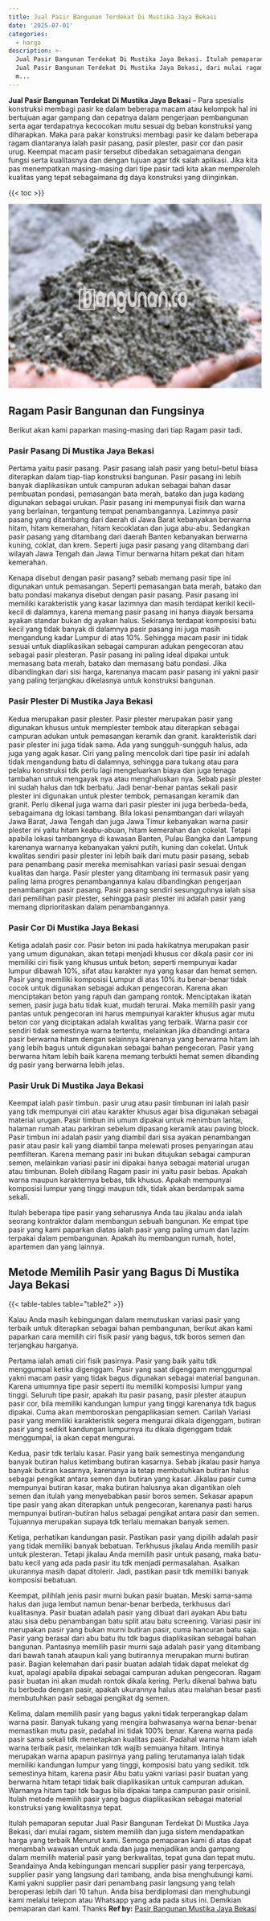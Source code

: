 ```yaml
---
title: Jual Pasir Bangunan Terdekat Di Mustika Jaya Bekasi
date: '2025-07-01'
categories:
  - harga
description: >-
  Jual Pasir Bangunan Terdekat Di Mustika Jaya Bekasi. Itulah pemaparan seputar
  Jual Pasir Bangunan Terdekat Di Mustika Jaya Bekasi, dari mulai ragam, sistem
  m...
---
```


**Jual Pasir Bangunan Terdekat Di Mustika Jaya Bekasi** – Para spesialis konstruksi membagi pasir ke dalam beberapa macam atau kelompok hal ini bertujuan agar gampang dan cepatnya dalam pengerjaan pembangunan serta agar terdapatnya kecocokan mutu sesuai dg beban konstruksi yang diharapkan. Maka para pakar konstruksi membagi pasir ke dalam beberapa ragam diantaranya ialah pasir pasang, pasir plester, pasir cor dan pasir urug. Keempat macam pasir tersebut dibedakan sebagaimana dengan fungsi serta kualitasnya dan dengan tujuan agar tdk salah aplikasi. Jika kita pas menempatkan masing-masing dari tipe pasir tadi kita akan memperoleh kualitas yang tepat sebagaimana dg daya konstruksi yang diinginkan.

{{< toc >}}

![Jual Pasir Bangunan Terdekat Di Mustika Jaya Bekasi](/images/jual-pasir-bangunan-53.png)

## Ragam Pasir Bangunan dan Fungsinya

Berikut akan kami paparkan masing-masing dari tiap Ragam pasir tadi.

### Pasir Pasang Di Mustika Jaya Bekasi

Pertama yaitu pasir pasang. Pasir pasang ialah pasir yang betul-betul biasa diterapkan dalam tiap-tiap konstruksi bangunan. Pasir pasang ini lebih banyak diaplikasikan untuk campuran adukan sebagai bahan dasar pembuatan pondasi, pemasangan bata merah, batako dan juga kadang digunakan sebagai urukan. Pasir pasang ini mempunyai fisik dan warna yang berlainan, tergantung tempat penambangannya. Lazimnya pasir pasang yang ditambang dari daerah di Jawa Barat kebanyakan berwarna hitam, hitam kemerahan, hitam kecoklatan dan juga abu-abu. Sedangkan pasir pasang yang ditambang dari daerah Banten kebanyakan berwarna kuning, coklat, dan krem. Seperti juga pasir pasang yang ditambang dari wilayah Jawa Tengah dan Jawa Timur berwarna hitam pekat dan hitam kemerahan.

Kenapa disebut dengan pasir pasang? sebab memang pasir tipe ini digunakan untuk pemasangan. Seperti pemasangan bata merah, batako dan batu pondasi makanya disebut dengan pasir pasang. Pasir pasang ini memiliki karakteristik yang kasar lazimnya dan masih terdapat kerikil kecil-kecil di dalamnya, karena memang pasir pasang ini hanya diayak bersama ayakan standar bukan dg ayakan halus. Sekiranya terdapat komposisi batu kecil yang tidak banyak di dalamnya pasir pasang ini juga masih mengandung kadar Lumpur di atas 10%. Sehingga macam pasir ini tidak sesuai untuk diaplikasikan sebagai campuran adukan pengecoran atau sebagai pasir plesteran. Pasir pasang ini paling ideal dipakai untuk memasang bata merah, batako dan memasang batu pondasi. Jika dibandingkan dari sisi harga, karenanya macam pasir pasang ini yakni pasir yang paling terjangkau dikelasnya untuk konstruksi bangunan.

### Pasir Plester Di Mustika Jaya Bekasi

Kedua merupakan pasir plester. Pasir plester merupakan pasir yang digunakan khusus untuk memplester tembok atau diterapkan sebagai campuran adukan untuk pemasangan keramik dan granit. karakteristik dari pasir plester ini juga tidak sama. Ada yang sungguh-sungguh halus, ada juga yang agak kasar. Ciri yang paling mencolok dari tipe pasir ini adalah tidak mengandung batu di dalamnya, sehingga para tukang atau para pelaku konstruksi tdk perlu lagi mengeluarkan biaya dan juga tenaga tambahan untuk mengayak nya atau menghaluskan nya. Sebab pasir plester ini sudah halus dan tdk berbatu. Jadi benar-benar pantas sekali pasir plester ini digunakan untuk plester tembok, pemasangan keramik dan granit. Perlu dikenal juga warna dari pasir plester ini juga berbeda-beda, sebagaimana dg lokasi tambang. Bila lokasi penambangan dari wilayah Jawa Barat, Jawa Tengah dan juga Jawa Timur kebanyakan warna pasir plester ini yaitu hitam keabu-abuan, hitam kemerahan dan cokelat. Tetapi apabila lokasi tambangnya di kawasan Banten, Pulau Bangka dan Lampung karenanya warnanya kebanyakan yakni putih, kuning dan cokelat. Untuk kwalitas sendiri pasir plester ini lebih baik dari mutu pasir pasang, sebab para penambang pasir mereka memisahkan variasi pasir sesuai dengan kualitas dan harga. Pasir plester yang ditambang ini termasuk pasir yang paling lama progres penambangannya kalau dibandingkan pengerjaan penambangan pasir pasang. Pasir pasang sendiri sesungguhnya ialah sisa dari pemilihan pasir plester, sehingga pasir plester ini adalah pasir yang memang diprioritaskan dalam penambangannya.

### Pasir Cor Di Mustika Jaya Bekasi

Ketiga adalah pasir cor. Pasir beton ini pada hakikatnya merupakan pasir yang umum digunakan, akan tetapi menjadi khusus cor dikala pasir cor ini memiliki ciri fisik yang khusus untuk beton; seperti mempunyai kadar lumpur dibawah 10%, sifat atau karakter nya yang kasar dan hemat semen. Pasir yang memiliki komposisi Lumpur di atas 10% itu benar-benar tidak cocok untuk digunakan sebagai adukan pengecoran. Karena akan menciptakan beton yang rapuh dan gampang rontok. Menciptakan ikatan semen, pasir juga batu tidak kuat, mudah terurai. Maka memilih pasir yang pantas untuk pengecoran ini harus mempunyai karakter khusus agar mutu beton cor yang diciptakan adalah kwalitas yang terbaik. Warna pasir cor sendiri tidak semestinya warna tertentu, melainkan jika dibandingi antara pasir berwarna hitam dengan selainnya karenanya yang berwarna hitam lah yang lebih bagus untuk digunakan sebagai bahan pengecoran. Pasir yang berwarna hitam lebih baik karena memang terbukti hemat semen dibanding dg pasir yang berwarna lebih jelas.

### Pasir Uruk Di Mustika Jaya Bekasi

Keempat ialah pasir timbun. pasir urug atau pasir timbunan ini ialah pasir yang tdk mempunyai ciri atau karakter khusus agar bisa digunakan sebagai material urugan. Pasir timbun ini umum dipakai untuk menimbun lantai, halaman rumah atau parkiran sebelum dipasang keramik atau paving block. Pasir timbun ini adalah pasir yang diambil dari sisa ayakan penambangan pasir atau pasir kali yang diambil tanpa melewati proses penyaringan atau pemfilteran. Karena memang pasir ini bukan ditujukan sebagai campuran semen, melainkan variasi pasir ini dipakai hanya sebagai material urugan atau timbunan. Boleh dibilang Ragam pasir ini yaitu pasir bebas. Apakah warna maupun karakternya bebas, tdk khusus. Apakah mempunyai komposisi lumpur yang tinggi maupun tdk, tidak akan berdampak sama sekali.

Itulah beberapa tipe pasir yang seharusnya Anda tau jikalau anda ialah seorang kontraktor dalam membangun sebuah bangunan. Ke empat tipe pasir yang kami paparkan diatas ialah pasir yang paling umum dan lazim terpakai dalam pembangunan. Apakah itu membangun rumah, hotel, apartemen dan yang lainnya.

## Metode Memilih Pasir yang Bagus Di Mustika Jaya Bekasi

{{< table-tables table="table2" >}}

Kalau Anda masih kebingungan dalam memutuskan variasi pasir yang terbaik untuk diterapkan sebagai bahan pembangunan, berikut akan kami paparkan cara memilih ciri fisik pasir yang bagus, tdk boros semen dan terjangkau harganya.

Pertama ialah amati ciri fisik pasirnya. Pasir yang baik yaitu tdk menggumpal ketika digenggam. Pasir yang saat digenggam menggumpal yakni macam pasir yang tidak bagus digunakan sebagai material bangunan. Karena umumnya tipe pasir seperti itu memiliki komposisi lumpur yang tinggi. Seluruh tipe pasir, apakah itu pasir pasang, pasir plester ataupun pasir cor, bila memiliki kandungan lumpur yang tinggi karenanya tdk bagus dipakai. Cuma akan memboroskan pengaplikasian semen. Carilah Variasi pasir yang memiliki karakteristik segera mengurai dikala digenggam, butiran pasir yang sedikit kandungan lumpurnya itu dikala digenggam tidak menggumpal, ia akan cepat mengurai.

Kedua, pasir tdk terlalu kasar. Pasir yang baik semestinya mengandung banyak butiran halus ketimbang butiran kasarnya. Sebab jikalau pasir hanya banyak butiran kasarnya, karenanya ia tetap membutuhkan butiran halus sebagai pengikat antara semen dan butiran yang kasar. Jikalau pasir cuma mempunyai butiran kasar, maka butiran halusnya akan digantikan oleh semen dan itulah yang menyebabkan pasir boros semen. Sekasar apapun tipe pasir yang akan diterapkan untuk pengecoran, karenanya pasti harus mempunyai butiran-butiran halus sebagai pengikat antara pasir dan semen. Tujuannya merupakan supaya tdk terlalu memakan banyak semen.

Ketiga, perhatikan kandungan pasir. Pastikan pasir yang dipilih adalah pasir yang tidak memiliki banyak bebatuan. Terkhusus jikalau Anda memilih pasir untuk plesteran. Tetapi jikalau Anda memilih pasir untuk pasang, maka batu-batu kecil yang ada pada pasir itu tdk menjadi permasalahan. Asalkan ukurannya masih dapat ditolerir. Jadi, pastikan pasir tdk memiliki banyak komposisi bebatuan.

Keempat, pilihlah jenis pasir murni bukan pasir buatan. Meski sama-sama halus dan juga lembut namun benar-benar berbeda, terkhusus dari kualitasnya. Pasir buatan adalah pasir yang dibuat dari ayakan Abu batu atau sisa debu penambangan batu split atau batu screening. Variasi pasir ini merupakan pasir yang bukan murni butiran pasir, cuma hancuran batu saja. Pasir yang berasal dari abu batu itu tdk bagus diaplikasikan sebagai bahan bangunan. Pantasnya memilih pasir murni saja adalah pasir yang ditambang dari bawah tanah ataupun kali yang butirannya merupakan murni butiran pasir. Bagian kelemahan dari pasir buatan adalah tidak dapat melekat dg kuat, apalagi apabila dipakai sebagai campuran adukan pengecoran. Ragam pasir buatan ini akan mudah rontok dikala kering. Perlu dikenal bahwa batu itu berbeda dengan pasir, apakah ukurannya halus atau malahan besar pasti membutuhkan pasir sebagai pengikat dg semen.

Kelima, dalam memilih pasir yang bagus yakni tidak terperangkap dalam warna pasir. Banyak tukang yang mengira bahwasanya warna benar-benar memastikan mutu pasir, padahal ini tidak 100% benar. Karena warna pada pasir sama sekali tdk menetapkan kualitas pasir. Padahal warna hitam ialah warna terbaik pasir, melainkan tdk wajib semuanya hitam. Intinya merupakan warna apapun pasirnya yang paling terutamanya ialah tidak memiliki kandungan lumpur yang tinggi, komposisi batu yang sedikit. tdk semestinya hitam, karena pasir Abu batu yakni variasi pasir buatan yang berwarna hitam tetapi tidak baik diaplikasikan untuk campuran adukan. Warnanya hitam tapi tdk bagus bila dipakai tanpa campuran pasir orisinil. Itulah metode memilih pasir yang bagus diaplikasikan sebagai material konstruksi yang kwalitasnya tepat.

Itulah pemaparan seputar Jual Pasir Bangunan Terdekat Di Mustika Jaya Bekasi, dari mulai ragam, sistem memilih dan juga sistem mendapatkan harga yang terbaik Menurut kami. Semoga pemaparan kami di atas dapat menambah wawasan untuk anda dan juga menjadikan anda gampang dalam memilih material pasir yang berkwalitas, tepat guna dan tepat mutu. Seandainya Anda kebingungan mencari supplier pasir yang terpercaya, supplier pasir yang langsung dari tambang, anda bisa menghubungi kami. Kami yakni supplier pasir dari penambang pasir langsung yang telah beroperasi lebih dari 10 tahun. Anda bisa berdiplomasi dan menghubungi kami melalui telepon atau Whatsapp yang ada pada situs ini. Demikian pemaparan dari kami. Thanks
**Ref by:** [Pasir Bangunan Mustika Jaya Bekasi](https://id.wikipedia.org/wiki/Pasir)
